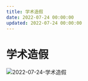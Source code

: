 ```yaml
---
title: 学术造假
date: 2022-07-24 00:00:00
updated: 2022-07-24 00:00:00
---
```


# 学术造假

![2022-07-24-学术造假](assets/2022-07-24-学术造假.jpeg)

